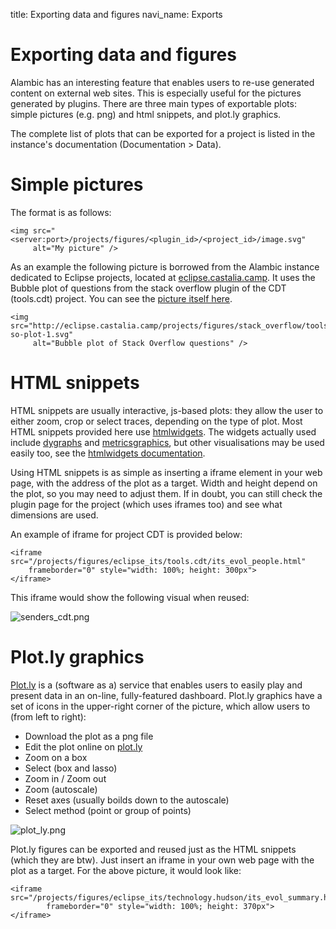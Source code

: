 title: Exporting data and figures
navi_name: Exports

# Exporting data and figures

Alambic has an interesting feature that enables users to re-use generated content on external web sites. This is especially useful for the pictures generated by plugins. There are three main types of exportable plots: simple pictures (e.g. png) and html snippets, and plot.ly graphics.

The complete list of plots that can be exported for a project is listed in the instance's documentation (Documentation > Data).

# Simple pictures

The format is as follows:

    <img src="<server:port>/projects/figures/<plugin_id>/<project_id>/image.svg"
         alt="My picture" />

As an example the following picture is borrowed from the Alambic instance dedicated to Eclipse projects, located at [eclipse.castalia.camp](http://eclipse.castalia.camp). It uses the Bubble plot of questions from the stack overflow plugin of the CDT (tools.cdt) project. You can see the [picture itself here](http://eclipse.castalia.camp/projects/figures/stack_overflow/tools.cdt/blob-so-plot-1.svg).

    <img src="http://eclipse.castalia.camp/projects/figures/stack_overflow/tools.cdt/blob-so-plot-1.svg"
         alt="Bubble plot of Stack Overflow questions" />


# HTML snippets

HTML snippets are usually interactive, js-based plots: they allow the user to either zoom, crop or select traces, depending on the type of plot. Most HTML snippets provided here use [htmlwidgets](http://www.htmlwidgets.org/). The widgets actually used include [dygraphs](http://rstudio.github.io/dygraphs) and [metricsgraphics](http://hrbrmstr.github.io/metricsgraphics/), but other visualisations may be used easily too, see the [htmlwidgets documentation](http://www.htmlwidgets.org/showcase_leaflet.html).

Using HTML snippets is as simple as inserting a iframe element in your web page, with the address of the plot as a target. Width and height depend on the plot, so you may need to adjust them. If in doubt, you can still check the plugin page for the project (which uses iframes too) and see what dimensions are used.

An example of iframe for project CDT is provided below:

    <iframe src="/projects/figures/eclipse_its/tools.cdt/its_evol_people.html"
        frameborder="0" style="width: 100%; height: 300px">
    </iframe>

This iframe would show the following visual when reused:

![senders_cdt.png](https://bitbucket.org/repo/b48zyo/images/2980480108-senders_cdt.png)

# Plot.ly graphics

[Plot.ly](http://plot.ly) is a (software as a) service that enables users to easily play and present data in an on-line, fully-featured dashboard. Plot.ly graphics have a set of icons in the upper-right corner of the picture, which allow users to (from left to right):

* Download the plot as a png file
* Edit the plot online on [plot.ly](http://plot.ly)
* Zoom on a box
* Select (box and lasso)
* Zoom in / Zoom out
* Zoom (autoscale)
* Reset axes (usually boilds down to the autoscale)
* Select method (point or group of points)

![plot_ly.png](https://bitbucket.org/repo/b48zyo/images/458014901-plot_ly.png)

Plot.ly figures can be exported and reused just as the HTML snippets (which they are btw). Just insert an iframe in your own web page with the plot as a target. For the above picture, it would look like:

    <iframe src="/projects/figures/eclipse_its/technology.hudson/its_evol_summary.html"
            frameborder="0" style="width: 100%; height: 370px">
    </iframe>
